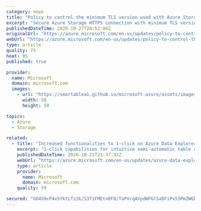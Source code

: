 ```yaml
---
category: news
title: "Policy to control the minimum TLS version used with Azure Storage now generally available"
excerpt: "Secure Azure Storage HTTPS connection with minimum TLS version via policy control."
publishedDateTime: 2020-10-27T20:52:06Z
originalUrl: "https://azure.microsoft.com/en-us/updates/policy-to-control-the-minimum-tls-version-used-with-azure-storage-now-generally-available/"
webUrl: "https://azure.microsoft.com/en-us/updates/policy-to-control-the-minimum-tls-version-used-with-azure-storage-now-generally-available/"
type: article
quality: 75
heat: 95
published: true

provider:
  name: Microsoft
  domain: microsoft.com
  images:
    - url: "https://smartableai.github.io/microsoft-azure/assets/images/organizations/microsoft.com-50x50.jpg"
      width: 50
      height: 50

topics:
  - Azure
  - Storage

related:
  - title: "Increased functionalities to 1-click on Azure Data Explorer is now generally available"
    excerpt: "1-click capabilities for intuitive semi-automatic table and ingestion experiences in Azure Data Explorer is generally available."
    publishedDateTime: 2020-10-21T21:37:32Z
    webUrl: "https://azure.microsoft.com/en-us/updates/azure-data-explorer-1click-is-now-in-general-availability/"
    type: article
    provider:
      name: Microsoft
      domain: microsoft.com
    quality: 59

secured: "GO4S9cP4v5YktLfz2k/S3f1FMEtn0F8/TaPVcqAYpdWFGtSaDFiPv53PmZWGhqbbUdDQpN3ET5rkgeKouIJkp+WKM2e+EAtrkqy0+JqDEZRa9Wtj8zVqjj4ndhDam9PNT/CojcZjtgNXNDN02FE1EGS6vDp/QtKJQo712fPCuJXKitlxaDts/6tdFsQCIF2KV5/QSSXXqB/cF0B7pVzkMOq/r2ac7Nly0ixKwdMotekTzsRHeD1g+tyDLT2z84TwIoqQLv8/w4qXyaBQiHIiZBenkmLfSIiEuad8+6Pnf0LRhUIWbFLqWL0gXOzaq1eTnv2Lg39NHa7G/jh1sG0XgcEOX0xjC53x9suFceQg65c=;oStXAaolhOoygs9++GNUmQ=="
---
```


